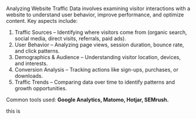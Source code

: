 Analyzing Website Traffic Data involves examining visitor interactions with a website to understand user behavior, improve performance, and optimize content. Key aspects include:  

1. Traffic Sources – Identifying where visitors come from (organic search, social media, direct visits, referrals, paid ads).  
2. User Behavior – Analyzing page views, session duration, bounce rate, and click patterns.  
3. Demographics & Audience – Understanding visitor location, devices, and interests.  
4. Conversion Analysis – Tracking actions like sign-ups, purchases, or downloads.  
5. Traffic Trends – Comparing data over time to identify patterns and growth opportunities.  

Common tools used: **Google Analytics, Matomo, Hotjar, SEMrush.**

this is